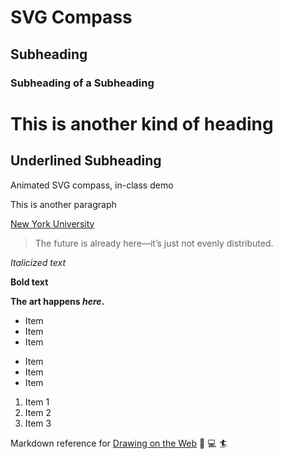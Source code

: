 # SVG  Compass
## Subheading
### Subheading of a Subheading

This is another kind of heading
===============================

Underlined Subheading
---------------------

 Animated SVG compass, in-class demo

 This is another paragraph

 [New York University](https://www.nyu.edu/)

 > The future is already here—it’s just not evenly distributed.

 *Italicized text*

 **Bold text**

 **The art happens _here_.**

* Item
* Item
* Item

- Item
- Item 
- Item

1. Item 1
2. Item 2
3. Item 3

Markdown reference for [Drawing on the Web](https://cs.nyu.edu/courses/spring20/CSCI-UA.0380-001/) :art: :computer: :surfer: